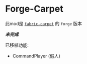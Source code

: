 # Forge-Carpet

此mod是 [`fabric-carpet`](https://github.com/gnembon/fabric-carpet) 的 `forge` 版本

***未完成***

已移植功能:

- CommandPlayer (假人)